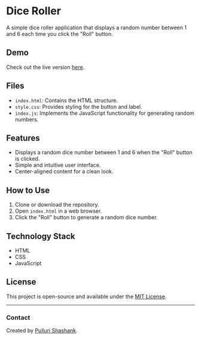 # Dice Roller

A simple dice roller application that displays a random number between 1 and 6 each time you click the "Roll" button.

## Demo
Check out the live version [here](https://shashank2043.github.io/dice/).

## Files
- `index.html`: Contains the HTML structure.
- `style.css`: Provides styling for the button and label.
- `index.js`: Implements the JavaScript functionality for generating random numbers.

## Features
- Displays a random dice number between 1 and 6 when the "Roll" button is clicked.
- Simple and intuitive user interface.
- Center-aligned content for a clean look.

## How to Use
1. Clone or download the repository.
2. Open `index.html` in a web browser.
3. Click the "Roll" button to generate a random dice number.

## Technology Stack
- HTML
- CSS
- JavaScript

## License
This project is open-source and available under the [MIT License](LICENSE).

---

### Contact
Created by [Pulluri Shashank](https://github.com/shashank2043).
